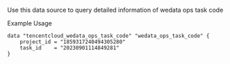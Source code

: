 Use this data source to query detailed information of wedata ops task code

Example Usage

```hcl
data "tencentcloud_wedata_ops_task_code" "wedata_ops_task_code" {
    project_id = "1859317240494305280"
    task_id    = "20230901114849281"
}
```